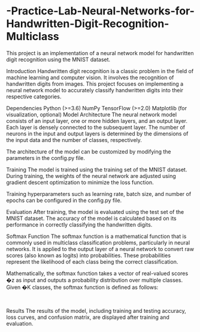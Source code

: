 # -Practice-Lab-Neural-Networks-for-Handwritten-Digit-Recognition-Multiclass
This project is an implementation of a neural network model for handwritten digit recognition using the MNIST dataset.

Introduction
Handwritten digit recognition is a classic problem in the field of machine learning and computer vision. It involves the recognition of handwritten digits from images. This project focuses on implementing a neural network model to accurately classify handwritten digits into their respective categories.

Dependencies
Python (>=3.6)
NumPy
TensorFlow (>=2.0)
Matplotlib (for visualization, optional)
Model Architecture
The neural network model consists of an input layer, one or more hidden layers, and an output layer. Each layer is densely connected to the subsequent layer. The number of neurons in the input and output layers is determined by the dimensions of the input data and the number of classes, respectively.

The architecture of the model can be customized by modifying the parameters in the config.py file.

Training
The model is trained using the training set of the MNIST dataset. During training, the weights of the neural network are adjusted using gradient descent optimization to minimize the loss function.

Training hyperparameters such as learning rate, batch size, and number of epochs can be configured in the config.py file.

Evaluation
After training, the model is evaluated using the test set of the MNIST dataset. The accuracy of the model is calculated based on its performance in correctly classifying the handwritten digits.

Softmax Function
The softmax function is a mathematical function that is commonly used in multiclass classification problems, particularly in neural networks. It is applied to the output layer of a neural network to convert raw scores (also known as logits) into probabilities. These probabilities represent the likelihood of each class being the correct classification.

Mathematically, the softmax function takes a vector of real-valued scores �z as input and outputs a probability distribution over multiple classes. Given �K classes, the softmax function is defined as follows:

​​

Results
The results of the model, including training and testing accuracy, loss curves, and confusion matrix, are displayed after training and evaluation.
